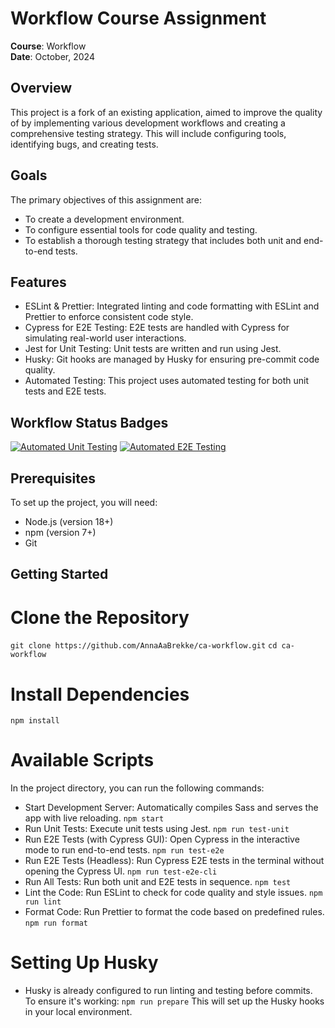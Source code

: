 # Workflow Course Assignment

**Course**: Workflow  
**Date**: October, 2024

## Overview

This project is a fork of an existing application, aimed to improve the quality of by implementing various development workflows and creating a comprehensive testing strategy. This will include configuring tools, identifying bugs, and creating tests.

## Goals

The primary objectives of this assignment are:

-   To create a development environment.
-   To configure essential tools for code quality and testing.
-   To establish a thorough testing strategy that includes both unit and end-to-end tests.

## Features

-   ESLint & Prettier: Integrated linting and code formatting with ESLint and Prettier to enforce consistent code style.
-   Cypress for E2E Testing: E2E tests are handled with Cypress for simulating real-world user interactions.
-   Jest for Unit Testing: Unit tests are written and run using Jest.
-   Husky: Git hooks are managed by Husky for ensuring pre-commit code quality.
-   Automated Testing: This project uses automated testing for both unit tests and E2E tests.

## Workflow Status Badges

[![Automated Unit Testing](https://github.com/AnnaAaBrekke/ca-workflow/actions/workflows/unit-test.yml/badge.svg)](https://github.com/AnnaAaBrekke/ca-workflow/actions/workflows/unit-test.yml)
[![Automated E2E Testing](https://github.com/AnnaAaBrekke/ca-workflow/actions/workflows/e2e-test.yml/badge.svg)](https://github.com/AnnaAaBrekke/ca-workflow/actions/workflows/e2e-test.yml)

## Prerequisites

To set up the project, you will need:

-   Node.js (version 18+)
-   npm (version 7+)
-   Git

## Getting Started

# Clone the Repository

`git clone https://github.com/AnnaAaBrekke/ca-workflow.git`
`cd ca-workflow`

# Install Dependencies

`npm install`

# Available Scripts

In the project directory, you can run the following commands:

-   Start Development Server: Automatically compiles Sass and serves the app with live reloading.
    `npm start`
-   Run Unit Tests: Execute unit tests using Jest.
    `npm run test-unit`
-   Run E2E Tests (with Cypress GUI): Open Cypress in the interactive mode to run end-to-end tests.
    `npm run test-e2e`
-   Run E2E Tests (Headless): Run Cypress E2E tests in the terminal without opening the Cypress UI.
    `npm run test-e2e-cli`
-   Run All Tests: Run both unit and E2E tests in sequence.
    `npm test`
-   Lint the Code: Run ESLint to check for code quality and style issues.
    `npm run lint`
-   Format Code: Run Prettier to format the code based on predefined rules.
    `npm run format`

# Setting Up Husky

-   Husky is already configured to run linting and testing before commits. To ensure it's working:
    `npm run prepare`
    This will set up the Husky hooks in your local environment.
